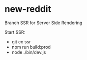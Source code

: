 # new-reddit

Branch SSR for Server Side Rendering

Start SSR:
- git co ssr
- npm run build:prod
- node ./bin/dev.js
